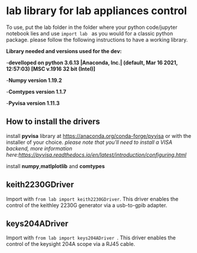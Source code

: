 # **lab library for lab appliances control**

To use, put the lab folder in the folder where your python code/jupyter notebook lies and use  `import lab ` as you would for a classic python package. please follow the following instructions to have a working library.

**Library needed and versions used for the dev:**

-**develloped on python 3.6.13 |Anaconda, Inc.| (default, Mar 16 2021, 12:57:03) [MSC v.1916 32 bit (Intel)]**

-**Numpy version  1.19.2**

-**Comtypes version 1.1.7**

-**Pyvisa version  1.11.3**

## **How to install the drivers**

install **pyvisa** library at https://anaconda.org/conda-forge/pyvisa or with the installer of your choice. 
_please note that you'll need to install a VISA backend, more information here:https://pyvisa.readthedocs.io/en/latest/introduction/configuring.html_

install **numpy**,**matlplotlib** and **comtypes**

## **keith2230GDriver**

Import with  `from lab import keith2230GDriver`. This driver enables the control of the keithley 2230G generator via a usb-to-gpib adapter.

## **keys204ADriver**

Import with  `from lab import keys204ADriver `. This driver enables the control of the keysight 204A scope via a RJ45 cable.



